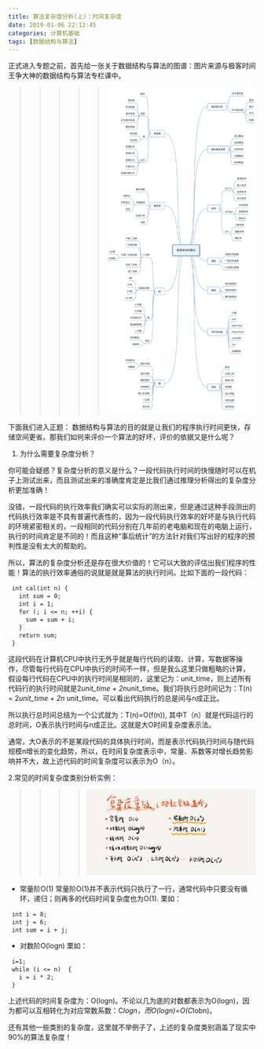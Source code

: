 ```yaml
---
title: 算法复杂度分析(上)：时间复杂度
date: 2019-01-06 22:12:45
categories: 计算机基础
tags: [数据结构与算法]
---
```


正式进入专题之前，首先给一张关于数据结构与算法的图谱：图片来源与极客时间王争大神的数据结构与算法专栏课中。

>>>>>![数据结构与算法](https://raw.githubusercontent.com/lz330718637/Images/master/20190106213154.png)

下面我们进入正题：
数据结构与算法的目的就是让我们的程序执行时间更快，存储空间更省。那我们如何来评价一个算法的好坏，评价的依据又是什么呢？

1. 为什么需要复杂度分析？

你可能会疑惑？复杂度分析的意义是什么？一段代码执行时间的快慢随时可以在机子上测试出来，而且测试出来的准确度肯定是比我们通过推理分析得出的复杂度分析更加准确！

没错，一段代码的执行效率我们确实可以实际的测出来，但是通过这种手段测出的代码执行效率是不具有普遍代表性的，因为一段代码执行效率的好坏是与执行代码的环境紧密相关的，一段相同的代码分别在几年前的老电脑和现在的电脑上运行，执行的时间肯定是不同的！而且这种“事后统计”的方法针对我们写出好的程序的预判性是没有太大的帮助的。


所以，算法的复杂度分析还是存在很大价值的！它可以大致的评估出我们程序的性能！算法的执行效率通俗的说就是就是算法的执行时间。比如下面的一段代码：

```
 int cal(int n) {
   int sum = 0;
   int i = 1;
   for (; i <= n; ++i) {
     sum = sum + i;
   }
   return sum;
 }

```
这段代码在计算机CPU中执行无外乎就是每行代码的读取、计算，写数据等操作，尽管每行代码在CPU中执行的时间不一样，但是我么这里只做粗略的计算，假设每行代码在CPU中的执行时间是相同的，这里记为：unit_time，则上述所有代码行的执行时间就是2*unit_time + 2n*unit_time。我们将执行总时间记为：T(n) = 2*unit_time + 2n* unit_time。可以看出代码执行的总是间与n成正比。

所以执行总时间总结为一个公式就为：T(n)=O(f(n)), 其中T（n）就是代码运行的总时间，O表示执行时间与n成正比。这就是大O时间复杂度表示法。

通常，大O表示的不是某段代码的具体执行时间，而是表示代码执行时间与随代码规模n增长的变化趋势，所以，在时间复杂度表示中，常量、系数等对增长趋势影响并不大，故上述代码的时间复杂度可以表示为O（n）。

2.常见的时间复杂度类别分析实例：

>>>>![时间复杂度类别](https://raw.githubusercontent.com/lz330718637/Images/master/20190106222850.png)

* 常量阶O(1)
常量阶O(1)并不表示代码只执行了一行，通常代码中只要没有循环，递归；则再多的代码时间复杂度也为O(1).
栗如：
```
 int i = 8;
 int j = 6;
 int sum = i + j;
```

* 对数阶O(logn)
栗如：
```
 i=1;
 while (i <= n)  {
   i = i * 2;
 }

```
上述代码的时间复杂度为：O(logn)。不论以几为底的对数都表示为O(logn)，因为都可以互相转化为对应常数系数：C*logn，而O(logn)=O(C*lobn)。

还有其他一些类别的复杂度，这里就不举例子了，上述的复杂度类别涵盖了现实中90%的算法复杂度！


